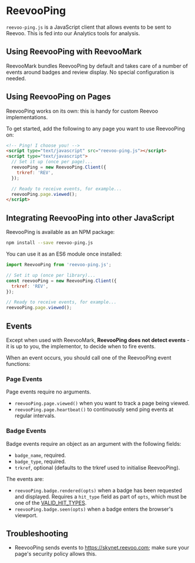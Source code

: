 # ReevooPing

<!---
This document is intended to be client-friendly.

It is aimed at a technical implementor with knowledge of JavaScript,
but not necessarily aware of Reevoo's suite of products.
-->

`reevoo-ping.js` is a JavaScript client that allows events to be sent to Reevoo. This is fed into our Analytics tools for analysis.

## Using ReevooPing with ReevooMark

ReevooMark bundles ReevooPing by default and takes care of a number of events around badges and review display. No special configuration is needed.

## Using ReevooPing on Pages

ReevooPing works on its own: this is handy for custom Reevoo implementations.

To get started, add the following to any page you want to use ReevooPing on:

```html
<!-- Ping! I choose you! -->
<script type="text/javascript" src="reevoo-ping.js"></script>
<script type="text/javascript">
  // Set it up (once per page)...
  reevooPing = new ReevooPing.Client({
    trkref: 'REV',
  });

  // Ready to receive events, for example...
  reevooPing.page.viewed();
</script>
```

## Integrating ReevooPing into other JavaScript

ReevooPing is available as an NPM package:

```bash
npm install --save reevoo-ping.js
```

You can use it as an ES6 module once installed:

```js
import ReevooPing from 'reevoo-ping.js';

// Set it up (once per library)...
const reevooPing = new ReevooPing.Client({
  trkref: 'REV',
});

// Ready to receive events, for example...
reevooPing.page.viewed();
```

## Events

Except when used with ReevooMark, **ReevooPing does not detect events** - it is up to you, the implementor, to decide when to fire events.

When an event occurs, you should call one of the ReevooPing event functions:

### Page Events
Page events require no arguments.

- `reevooPing.page.viewed()` when you want to track a page being viewed.
- `reevooPing.page.heartbeat()` to continuously send ping events at regular intervals.

### Badge Events
Badge events require an object as an argument with the following fields:

- `badge_name`, required. 
- `badge_type`, required.
- `trkref`, optional (defaults to the trkref used to initialise ReevooPing).

The events are:

- `reevooPing.badge.rendered(opts)` when a badge has been requested and displayed. Requires a `hit_type` field as part of `opts`, which must be one of the [VALID_HIT_TYPES](../lib/events/badge.js).
- `reevooPing.badge.seen(opts)` when a badge enters the browser's viewport.

## Troubleshooting

- ReevooPing sends events to https://skynet.reevoo.com; make sure your page's security policy allows this.
